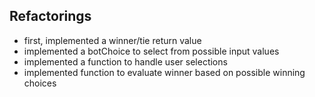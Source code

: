 ## Refactorings
- first, implemented a winner/tie return value
- implemented a botChoice to select from possible input values
- implemented a function to handle user selections
- implemented function to evaluate winner based on possible winning choices
